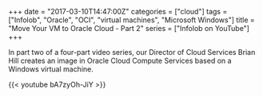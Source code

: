 +++
date = "2017-03-10T14:47:00Z"
categories = ["cloud"]
tags = ["Infolob", "Oracle", "OCI", "virtual machines", "Microsoft Windows"]
title = "Move Your VM to Oracle Cloud - Part 2"
series = ["Infolob on YouTube"]
+++

In part two of a four-part video series, our Director of Cloud Services Brian Hill creates an image in Oracle Cloud Compute Services based on a Windows virtual machine.

{{< youtube bA7zyOh-JiY >}}